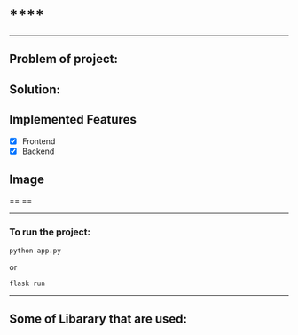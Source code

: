 # ****
***


## Problem of project:


## Solution:


## **Implemented Features**
- [x] Frontend
- [x] Backend

## Image

== ==

***


### To run the project:
    python app.py
  
  or
  

   

    flask run

___

## Some of Libarary that are used: